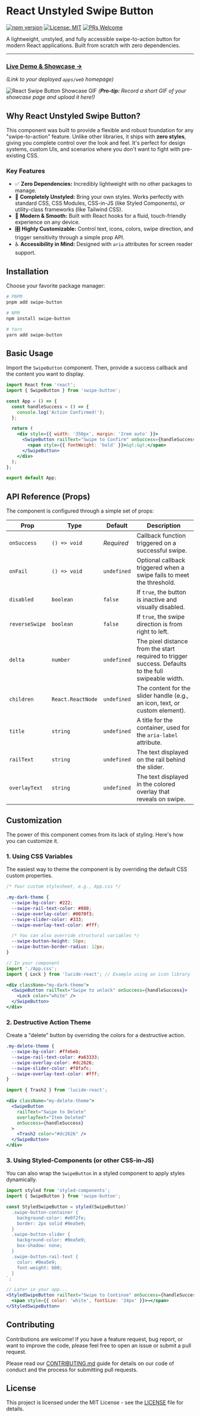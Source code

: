 # React Unstyled Swipe Button

[![npm version](https://img.shields.io/npm/v/swipe-button.svg)](https://www.npmjs.com/package/swipe-button)
[![License: MIT](https://img.shields.io/badge/License-MIT-yellow.svg)](LICENCE)
[![PRs Welcome](https://img.shields.io/badge/PRs-welcome-brightgreen.svg)](CONTRIBUTING.md)

A lightweight, unstyled, and fully accessible swipe-to-action button for modern React applications. Built from scratch with zero dependencies.

---

### [**Live Demo & Showcase →**](https://your-homepage-url.com)

*(Link to your deployed `apps/web` homepage)*

![React Swipe Button Showcase GIF](https://your-link-to-a-demo-gif.com/demo.gif)
*(**Pro-tip:** Record a short GIF of your showcase page and upload it here!)*

## Why React Unstyled Swipe Button?

This component was built to provide a flexible and robust foundation for any "swipe-to-action" feature. Unlike other libraries, it ships with **zero styles**, giving you complete control over the look and feel. It's perfect for design systems, custom UIs, and scenarios where you don't want to fight with pre-existing CSS.

### Key Features

*   ✅ **Zero Dependencies:** Incredibly lightweight with no other packages to manage.
*   🎨 **Completely Unstyled:** Bring your own styles. Works perfectly with standard CSS, CSS Modules, CSS-in-JS (like Styled Components), or utility-class frameworks (like Tailwind CSS).
*   📱 **Modern & Smooth:** Built with React hooks for a fluid, touch-friendly experience on any device.
*   🎛️ **Highly Customizable:** Control text, icons, colors, swipe direction, and trigger sensitivity through a simple prop API.
*   ♿️ **Accessibility in Mind:** Designed with `aria` attributes for screen reader support.

## Installation

Choose your favorite package manager:

```bash
# PNPM
pnpm add swipe-button

# NPM
npm install swipe-button

# Yarn
yarn add swipe-button
```

## Basic Usage

Import the `SwipeButton` component. Then, provide a success callback and the content you want to display.

```jsx
import React from 'react';
import { SwipeButton } from 'swipe-button';

const App = () => {
  const handleSuccess = () => {
    console.log('Action Confirmed!');
  };

  return (
    <div style={{ width: '350px', margin: '2rem auto' }}>
      <SwipeButton railText="Swipe to Confirm" onSuccess={handleSuccess}>
        <span style={{ fontWeight: 'bold' }}>&gt;&gt;</span>
      </SwipeButton>
    </div>
  );
};

export default App;
```

## API Reference (Props)

The component is configured through a simple set of props:

| Prop           | Type                | Default     | Description                                                                  |
| -------------- | ------------------- | ----------- | ---------------------------------------------------------------------------- |
| `onSuccess`    | `() => void`        | _Required_  | Callback function triggered on a successful swipe.                           |
| `onFail`       | `() => void`        | `undefined` | Optional callback triggered when a swipe fails to meet the threshold.        |
| `disabled`     | `boolean`           | `false`     | If `true`, the button is inactive and visually disabled.                     |
| `reverseSwipe` | `boolean`           | `false`     | If `true`, the swipe direction is from right to left.                        |
| `delta`        | `number`            | `undefined` | The pixel distance from the start required to trigger success. Defaults to the full swipeable width. |
| `children`     | `React.ReactNode`   | `undefined` | The content for the slider handle (e.g., an icon, text, or custom element).  |
| `title`        | `string`            | `undefined` | A title for the container, used for the `aria-label` attribute.              |
| `railText`     | `string`            | `undefined` | The text displayed on the rail behind the slider.                            |
| `overlayText`  | `string`            | `undefined` | The text displayed in the colored overlay that reveals on swipe.             |

## Customization

The power of this component comes from its lack of styling. Here's how you can customize it.

### 1. Using CSS Variables

The easiest way to theme the component is by overriding the default CSS custom properties.

```css
/* Your custom stylesheet, e.g., App.css */

.my-dark-theme {
  --swipe-bg-color: #222;
  --swipe-rail-text-color: #888;
  --swipe-overlay-color: #0070f3;
  --swipe-slider-color: #333;
  --swipe-overlay-text-color: #fff;

  /* You can also override structural variables */
  --swipe-button-height: 56px;
  --swipe-button-border-radius: 12px;
}
```

```jsx
// In your component
import './App.css';
import { Lock } from 'lucide-react'; // Example using an icon library

<div className="my-dark-theme">
  <SwipeButton railText="Swipe to unlock" onSuccess={handleSuccess}>
    <Lock color="white" />
  </SwipeButton>
</div>
```

### 2. Destructive Action Theme

Create a "delete" button by overriding the colors for a destructive action.

```css
.my-delete-theme {
  --swipe-bg-color: #ffebeb;
  --swipe-rail-text-color: #a63333;
  --swipe-overlay-color: #dc2626;
  --swipe-slider-color: #f8fafc;
  --swipe-overlay-text-color: #fff;
}
```

```jsx
import { Trash2 } from 'lucide-react';

<div className="my-delete-theme">
  <SwipeButton
    railText="Swipe to Delete"
    overlayText="Item Deleted"
    onSuccess={handleSuccess}
  >
    <Trash2 color="#dc2626" />
  </SwipeButton>
</div>
```

### 3. Using Styled-Components (or other CSS-in-JS)

You can also wrap the `SwipeButton` in a styled component to apply styles dynamically.

```jsx
import styled from 'styled-components';
import { SwipeButton } from 'swipe-button';

const StyledSwipeButton = styled(SwipeButton)`
  .swipe-button-container {
    background-color: #e0f2fe;
    border: 2px solid #0ea5e9;
  }
  .swipe-button-slider {
    background-color: #0ea5e9;
    box-shadow: none;
  }
  .swipe-button-rail-text {
    color: #0ea5e9;
    font-weight: 600;
  }
`;

// Later in your app...
<StyledSwipeButton railText="Swipe to Continue" onSuccess={handleSuccess}>
  <span style={{ color: 'white', fontSize: '24px' }}>→</span>
</StyledSwipeButton>
```

## Contributing

Contributions are welcome! If you have a feature request, bug report, or want to improve the code, please feel free to open an issue or submit a pull request.

Please read our [CONTRIBUTING.md](CONTRIBUTING.md) guide for details on our code of conduct and the process for submitting pull requests.

## License

This project is licensed under the MIT License - see the [LICENSE](LICENSE) file for details.